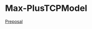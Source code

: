 # Max-PlusTCPModel
[Preposal](https://github.com/0xJepsen/Max-PlusTCPModel/blob/master/Papers/Novel/CS557_Research_Preposal.pdf)
